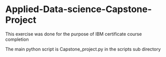 # Applied-Data-science-Capstone-Project
This exercise was done for the purpose of IBM certificate course completion 

The main python script is Capstone_project.py in the scripts sub directory